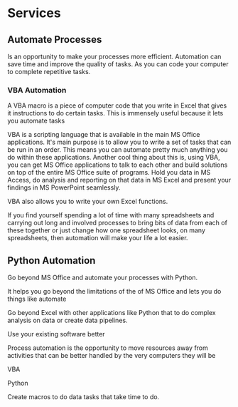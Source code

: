 # Services

## Automate Processes
Is an opportunity to make your processes more efficient. Automation can save time and improve the quality of tasks. As you can code your computer to complete repetitive tasks.

### VBA Automation
A VBA macro is a piece of computer code that you write in Excel that gives it instructions to do certain tasks. This is immensely useful because it lets you automate tasks

VBA is a scripting language that is available in the main MS Office applications. It's main purpose is to allow you to write a set of tasks that can be run in an order. This means you can automate pretty much anything you do within these applications. Another cool thing about this is, using VBA, you can get MS Office applications to talk to each other and build solutions on top of the entire MS Office suite of programs. Hold you data in MS Access, do analysis and reporting on that data in MS Excel and present your findings in MS PowerPoint seamlessly.

VBA also allows you to write your own Excel functions.

If you find yourself spending a lot of time with many spreadsheets and carrying out long and involved processes to bring bits of data from each of these together or just change how one spreadsheet looks, on many spreadsheets, then automation will make your life a lot easier.

## Python Automation

Go beyond MS Office and automate your processes with Python.

It helps you go beyond the limitations of the of MS Office and lets you do things like automate

Go beyond Excel with other applications like Python that to do complex analysis on data or create data pipelines.

Use your existing software better

Process automation is the opportunity to move resources away from activities that can be better handled by the very computers they will be

VBA

Python

Create macros to do data tasks that take time to do.
<!--stackedit_data:
eyJoaXN0b3J5IjpbLTMyNjg4Nzg5NiwxNjA2NTU1NDBdfQ==
-->